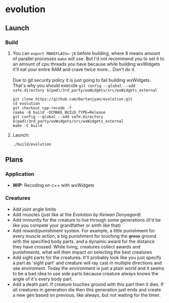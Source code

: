 # evolution
## Launch
### Build
1. You can `export MAKEFLAGS=-j8` before building, where 8 means amount of parallel processes `make` will use. But I'd not recommend you to set it to an amount of cpu threads you have because while building wxWidgets it'll eat your entire RAM and crave twice more... Don't do it.\
\
Due to git security policy it is just going to fail building wxWidgets. That's why you should execute `git config --global --add safe.directory $(pwd)/3rd_party/wxWidgets/src/wxWidgets_external`

    ```shell
    git clone https://github.com/Dartanjyan/evolution.git
    cd evolution
    git checkout cpp-recode -f
    cmake -B build -DCMAKE_BUILD_TYPE=Release
    git config --global --add safe.directory $(pwd)/3rd_party/wxWidgets/src/wxWidgets_external
    make -C build
    ```
2. Launch: 
    ```shell
    ./build/evolution
    ```

## Plans
### Application
- **WIP:** Recoding on c++ with wxWidgets
### Creatures
- Add joint angle limits
- Add muscles (just like at the *Evolution by Keiwan Donyagard*)
- Add immunity for the creature to live through some generations (it'd be like you compete your grandfather or smth like that)
- Add reward/punishment system. For example, a little punishment for every muscle action, a big punishment for touching the ~~grass~~ ground with the specified body parts, and a dynamic award for the distance they have crossed. While living, creatures collect awards and punishments, what will then impact on selecting the best creatures
- Add sight parts for the creatures. It'll probably look like you just specify a part as 'sight part' and creature will ray cast in multiple directions and see enviroment. Today the environment is just a plain world and it seems to be a bad idea to use side parts because creature always knows the angle of it's every body part.
- Add a death part. If creature touches ground with this part then it dies. If all creatures in generation die then this generation just ends and create a new gen based on previous, like always, but not waiting for the timer.

